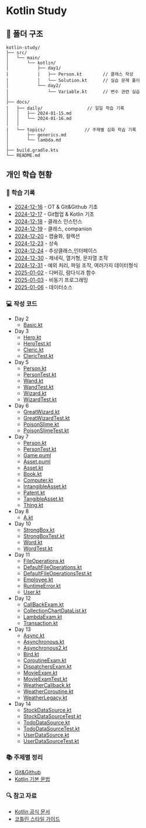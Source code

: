 # Kotlin Study

## 📁 폴더 구조
```
kotlin-study/
├── src/
│   └── main/
│       └── kotlin/
│           ├── day1/
│           │   ├── Person.kt        // 클래스 작성
│           │   └── Solution.kt      // 실습 문제 풀이
│           └── day2/
│               └── Variable.kt      // 변수 관련 실습
│
├── docs/
│   ├── daily/                 // 일일 학습 기록
│   │   ├── 2024-01-15.md
│   │   └── 2024-01-16.md
│   │
│   └── topics/               // 주제별 심화 학습 기록
│       ├── generics.md
│       └── lambda.md
│
├── build.gradle.kts
└── README.md
```


## 개인 학습 현황

### 📝 학습 기록
- [2024-12-16](docs/daily/2024-12-16.md) - OT & Git&Github 기초
- [2024-12-17](docs/daily/2024-12-17.md) - Git협업 & Kotlin 기초
- [2024-12-18](docs/daily/2024-12-18.md) - 클래스 인스턴스
- [2024-12-19](docs/daily/2024-12-19.md) - 클래스, companion
- [2024-12-20](docs/daily/2024-12-20.md) - 캡슐화, 컬렉션 
- [2024-12-23](docs/daily/2024-12-23.md) - 상속
- [2024-12-24](docs/daily/2024-12-24.md) - 추상클래스,인터페이스
- [2024-12-30](docs/daily/2024-12-30.md) - 제네릭, 열거형, 문자열 조작
- [2024-12-31](docs/daily/2024-12-31.md) - 예외 처리, 파일 조작, 여러가지 데이터형식
- [2025-01-02](docs/daily/2025-01-02.md) - 디버깅, 람다식과 함수
- [2025-01-03](docs/daily/2025-01-03.md) - 비동기 프로그래밍
- [2025-01-06](docs/daily/2025-01-06.md) - 데이터소스

### 💻 작성 코드
- Day 2
  - [Basic.kt](src/main/kotlin/day02/Basic.kt)
- Day 3
  - [Hero.kt](src/main/kotlin/day03/Hero.kt)
  - [HeroTest.kt](src/test/kotlin/day03/HeroTest.kt)
  - [Cleric.kt](src/main/kotlin/day03/Cleric.kt)
  - [ClericTest.kt](src/test/kotlin/day03/ClericTest.kt)
- Day 5
  - [Person.kt](src/main/kotlin/day05/Person.kt)
  - [PersonTest.kt](src/test/kotlin/day05/PersonTest.kt)
  - [Wand.kt](src/main/kotlin/day05/Wand.kt)
  - [WandTest.kt](src/test/kotlin/day05/WandTest.kt)
  - [Wizard.kt](src/main/kotlin/day05/Wizard.kt)
  - [WizardTest.kt](src/test/kotlin/day05/WizardTest.kt)
- Day 6
  - [GreatWizard.kt](src/main/kotlin/day06/GreatWizard.kt)
  - [GreatWizardTest.kt](src/test/kotlin/day06/GreatWizardTest.kt)
  - [PoisonSlime.kt](src/main/kotlin/day06/PoisonSlime.kt)
  - [PoisonSlimeTest.kt](src/test/kotlin/day06/PoisonSlimeTest.kt)
- Day 7
  - [Person.kt](src/main/kotlin/day07/Person.kt)
  - [PersonTest.kt](src/test/kotlin/day07/PersonTest.kt)
  - [Game.puml](src/main/kotlin/day07/Game.puml)
  - [Asset.puml](src/main/kotlin/day07/Asset.puml)
  - [Asset.kt](src/main/kotlin/day07/Asset.kt)
  - [Book.kt](src/main/kotlin/day07/Book.kt)
  - [Computer.kt](src/main/kotlin/day07/Computer.kt)
  - [IntangibleAsset.kt](src/main/kotlin/day07/IntangibleAsset.kt)
  - [Patent.kt](src/main/kotlin/day07/Patent.kt)
  - [TangibleAsset.kt](src/main/kotlin/day07/TangibleAsset.kt)
  - [Thing.kt](src/main/kotlin/day07/Thing.kt)
- Day 8
  - [A.kt](src/main/kotlin/day08/A.kt)
- Day 10
  - [StrongBox.kt](src/main/kotlin/day10/StrongBox.kt)
  - [StrongBoxTest.kt](src/test/kotlin/day10/StrongBoxTest.kt)
  - [Word.kt](src/main/kotlin/day10/Word.kt)
  - [WordTest.kt](src/test/kotlin/day10/WordTest.kt)
- Day 11
  - [FileOperations.kt](src/main/kotlin/day11/FileOperations.kt)
  - [DefaultFileOperations.kt](src/main/kotlin/day11/DefaultFileOperations.kt)
  - [DefaultFileOperationsTest.kt](src/test/kotlin/day11/DefaultFileOperationsTest.kt)
  - [Employee.kt](src/main/kotlin/day11/Employee.kt)
  - [RuntimeError.kt](src/main/kotlin/day11/RuntimeError.kt)
  - [User.kt](src/main/kotlin/day11/User.kt)
- Day 12
  - [CallBackExam.kt](src/main/kotlin/day12/CallBackExam.kt)
  - [CollectionChartDataList.kt](src/main/kotlin/day12/CollectionChartDataList.kt)
  - [LambdaExam.kt](src/main/kotlin/day12/LambdaExam.kt)
  - [Transaction.kt](src/main/kotlin/day12/Transaction.kt)
- Day 13
  - [Async.kt](src/main/kotlin/day13/Async.kt)
  - [Asynchronous.kt](src/main/kotlin/day13/Asynchronous.kt)
  - [Asynchronous2.kt](src/main/kotlin/day13/Asynchronous2.kt)
  - [Bird.kt](src/main/kotlin/day13/Bird.kt)
  - [CoroutineExam.kt](src/main/kotlin/day13/CoroutineExam.kt)
  - [DispatchersExam.kt](src/main/kotlin/day13/DispatchersExam.kt)
  - [MovieExam.kt](src/main/kotlin/day13/MovieExam.kt)
  - [MovieExamTest.kt](src/test/kotlin/day13/MovieExamTest.kt)
  - [WeatherCallback.kt](src/main/kotlin/day13/WeatherCallback.kt)
  - [WeatherCoroutine.kt](src/main/kotlin/day13/WeatherCoroutine.kt)
  - [WeatherLegacy.kt](src/main/kotlin/day13/WeatherLegacy.kt)
- Day 14
  - [StockDataSource.kt](src/main/kotlin/day14/StockDataSource.kt)
  - [StockDataSourceTest.kt](src/test/kotlin/day14/StockDataSourceImplTest.kt)
  - [TodoDataSource.kt](src/main/kotlin/day14/TodoDataSource.kt)
  - [TodoDataSourceTest.kt](src/test/kotlin/day14/TodoDataSourceImplTest.kt)
  - [UserDataSource.kt](src/main/kotlin/day14/UserDataSource.kt)
  - [UserDataSourceTest.kt](src/test/kotlin/day14/UserDataSourceImplTest.kt)

### 📚 주제별 정리
- [Git&Github](docs/topics/Git&Github.md)
- [Kotlin 기본 문법](docs/topics/Git&Github.md)

### 🔍 참고 자료
- [Kotlin 공식 문서](https://kotlinlang.org/docs/home.html)
- [코틀린 스타일 가이드](https://kotlinlang.org/docs/coding-conventions.html)
